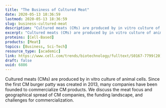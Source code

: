 ```yaml
---
title: "The Business of Cultured Meat"
date: 2020-05-13 18:36:59
lastmod: 2020-05-13 18:36:59
slug: business-cultured-meat
description: "Cultured meats (CMs) are produced by in vitro culture of animal cells. Since the first CM burger patty was created in 2013, many companies have been founded to commercialize CM products. We discuss the meat focus and geographical spread of CM companies, the funding landscape, and challenges for commercialization."
excerpt: "Cultured meats (CMs) are produced by in vitro culture of animal cells. Since the first CM burger patty was created in 2013, many companies have been founded to commercialize CM products. We discuss the meat focus and geographical spread of CM companies, the funding landscape, and challenges for commercialization."
proteins: [Cell-Based]
products: [Meat]
topics: [Business, Sci-Tech]
resource_type: [academic]
link: https://www.cell.com/trends/biotechnology/fulltext/S0167-7799(20)30056-1
draft: false
uuid: 6886
---
```

Cultured meats (CMs) are produced by in vitro culture of animal cells.
Since the first CM burger patty was created in 2013, many companies have
been founded to commercialize CM products. We discuss the meat focus and
geographical spread of CM companies, the funding landscape, and
challenges for commercialization.
